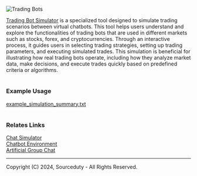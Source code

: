 ![Trading Bots](https://github.com/sourceduty/Trading_Bot_Simulator/assets/123030236/34595137-c4fd-4a40-ba1f-1c482eab812b)

[Trading Bot Simulator](https://chat.openai.com/g/g-OCgWKt0lF-trading-bot-simulator) is a specialized tool designed to simulate trading scenarios between virtual chatbots. This tool helps users understand and explore the functionalities of trading bots that are used in different markets such as stocks, forex, and cryptocurrencies. Through an interactive process, it guides users in selecting trading strategies, setting up trading parameters, and executing simulated trades. This simulation is beneficial for illustrating how real trading bots operate, including how they analyze market data, make decisions, and execute trades quickly based on predefined criteria or algorithms.

#
### Example Usage

[example_simulation_summary.txt](https://github.com/sourceduty/Trading_Bot_Simulator/files/15381855/example_simulation_summary.txt)

#
### Relates Links

[Chat Simulator](https://chat.openai.com/g/g-pVviDoA7V-chat-simulator)
<br>
[Chatbot Environment](https://github.com/sourceduty/Chatbot_Environment)
<br>
[Artificial Group Chat](https://github.com/sourceduty/Artificial_Group_Chat)

***
Copyright (C) 2024, Sourceduty - All Rights Reserved.
